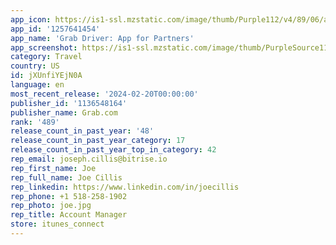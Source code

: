 ```yaml
---
app_icon: https://is1-ssl.mzstatic.com/image/thumb/Purple112/v4/89/06/a9/8906a9fb-536b-30ee-cadb-e364840cc229/AppIcon-0-0-1x_U007emarketing-0-5-0-85-220.png/1024x1024bb.png
app_id: '1257641454'
app_name: 'Grab Driver: App for Partners'
app_screenshot: https://is1-ssl.mzstatic.com/image/thumb/PurpleSource116/v4/e1/95/c2/e195c259-26e3-2289-06f0-0798ed6862aa/4a8ff8c9-2659-410f-858f-b1e4ac4e998b_Screen-1-2.jpg/1242x2688bb.png
category: Travel
country: US
id: jXUnfiYEjN0A
language: en
most_recent_release: '2024-02-20T00:00:00'
publisher_id: '1136548164'
publisher_name: Grab.com
rank: '489'
release_count_in_past_year: '48'
release_count_in_past_year_category: 17
release_count_in_past_year_top_in_category: 42
rep_email: joseph.cillis@bitrise.io
rep_first_name: Joe
rep_full_name: Joe Cillis
rep_linkedin: https://www.linkedin.com/in/joecillis
rep_phone: +1 518-258-1902
rep_photo: joe.jpg
rep_title: Account Manager
store: itunes_connect
---
```

